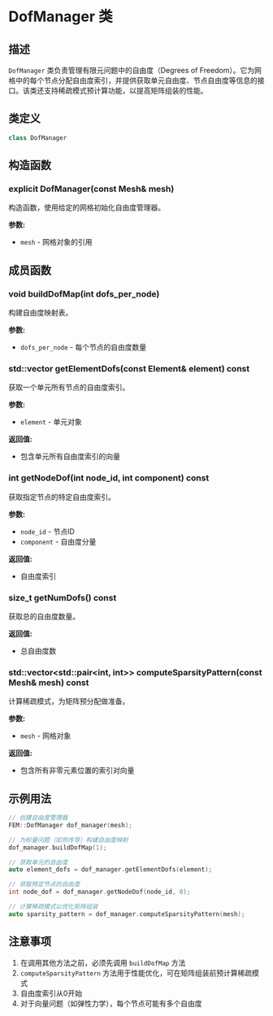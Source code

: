 # DofManager 类

## 描述

`DofManager` 类负责管理有限元问题中的自由度（Degrees of Freedom）。它为网格中的每个节点分配自由度索引，并提供获取单元自由度、节点自由度等信息的接口。该类还支持稀疏模式预计算功能，以提高矩阵组装的性能。

## 类定义

```cpp
class DofManager
```

## 构造函数

### explicit DofManager(const Mesh& mesh)

构造函数，使用给定的网格初始化自由度管理器。

**参数:**
- `mesh` - 网格对象的引用

## 成员函数

### void buildDofMap(int dofs_per_node)

构建自由度映射表。

**参数:**
- `dofs_per_node` - 每个节点的自由度数量

### std::vector<int> getElementDofs(const Element& element) const

获取一个单元所有节点的自由度索引。

**参数:**
- `element` - 单元对象

**返回值:**
- 包含单元所有自由度索引的向量

### int getNodeDof(int node_id, int component) const

获取指定节点的特定自由度索引。

**参数:**
- `node_id` - 节点ID
- `component` - 自由度分量

**返回值:**
- 自由度索引

### size_t getNumDofs() const

获取总的自由度数量。

**返回值:**
- 总自由度数

### std::vector<std::pair<int, int>> computeSparsityPattern(const Mesh& mesh) const

计算稀疏模式，为矩阵预分配做准备。

**参数:**
- `mesh` - 网格对象

**返回值:**
- 包含所有非零元素位置的索引对向量

## 示例用法

```cpp
// 创建自由度管理器
FEM::DofManager dof_manager(mesh);

// 为标量问题（如热传导）构建自由度映射
dof_manager.buildDofMap(1);

// 获取单元的自由度
auto element_dofs = dof_manager.getElementDofs(element);

// 获取特定节点的自由度
int node_dof = dof_manager.getNodeDof(node_id, 0);

// 计算稀疏模式以优化矩阵组装
auto sparsity_pattern = dof_manager.computeSparsityPattern(mesh);
```

## 注意事项

1. 在调用其他方法之前，必须先调用 `buildDofMap` 方法
2. `computeSparsityPattern` 方法用于性能优化，可在矩阵组装前预计算稀疏模式
3. 自由度索引从0开始
4. 对于向量问题（如弹性力学），每个节点可能有多个自由度